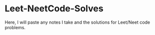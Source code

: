 # Leet-NeetCode-Solves
Here, I will paste any notes I take and the solutions for Leet/Neet code problems.
